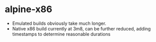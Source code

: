 # alpine-x86

- Emulated builds obviously take much longer.
- Native x86 build currently at 3m8, can be further reduced, adding timestamps to determine reasonable durations
